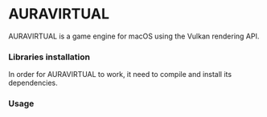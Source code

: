 # AURAVIRTUAL

AURAVIRTUAL is a game engine for macOS using the Vulkan rendering API. 


### Libraries installation

In order for AURAVIRTUAL to work, it need to compile and install its dependencies. 


### Usage

